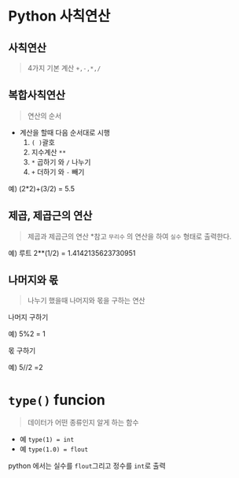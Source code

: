 # Python 사칙연산

## 사칙연산
>4가지 기본 계산 `+,-,*,/`

## 복합사칙연산
>연산의 순서
+ 계산을 할때 다음 순서대로 시행
    1. `( )`괄호
    2. 지수계산 `**`
    3. `*` 곱하기 와 `/` 나누기
    4. `+` 더하기 와 `-` 빼기

예) (2*2)+(3/2) = 5.5

## 제곱, 제곱근의 연산
> 제곱과 제곱근의 연산
> *참고 `무리수` 의 연산을 하여 `실수` 형태로 출력한다.

예) 루트 2**(1/2) = 1.4142135623730951

## 나머지와 몫 
>나누기 했을때 나머지와 몫을 구하는 연산

나머지 구하기

예) 5%2 = 1

몫 구하기

예) 5//2 =2

# `type()` funcion
>데이터가 어떤 종류인지 알게 하는 함수
+ 예 `type(1) = int`
+ 예 `type(1.0) = flout`

python 에서는 실수를 `flout`그리고 정수를 `int`로 출력

